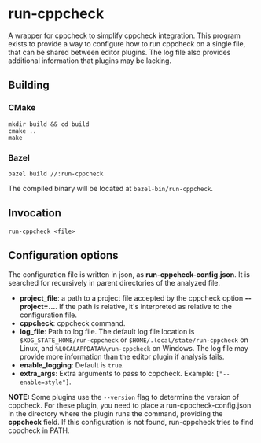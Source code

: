# run-cppcheck

A wrapper for cppcheck to simplify cppcheck integration. This program exists to provide a way
to configure how to run cppcheck on a single file, that can be shared between editor plugins.
The log file also provides additional information that plugins may be lacking.

## Building

### CMake
```console
mkdir build && cd build
cmake ..
make
```

### Bazel
```console
bazel build //:run-cppcheck
```

The compiled binary will be located at `bazel-bin/run-cppcheck`.

## Invocation

```console
run-cppcheck <file>
```

## Configuration options
The configuration file is written in json, as **run-cppcheck-config.json**. It is searched for recursively in parent directories of the analyzed file.

- **project_file**: a path to a project file accepted by the cppcheck option **--project=...**. If the path is relative,
                    it's interpreted as relative to the configuration file.
- **cppcheck**: cppcheck command.
- **log_file**: Path to log file. The default log file location is `$XDG_STATE_HOME/run-cppcheck` or `$HOME/.local/state/run-cppcheck` on Linux,
                and `%LOCALAPPDATA%\run-cppcheck` on Windows. The log file may provide more information than the editor plugin if analysis fails.
- **enable_logging**: Default is `true`.
- **extra_args**: Extra arguments to pass to cppcheck. Example: `["--enable=style"]`.

**NOTE:** Some plugins use the `--version` flag to determine the version of cppcheck. For these plugin, you need
to place a run-cppcheck-config.json in the directory where the plugin runs the command, providing the **cppcheck** field.
If this configuration is not found, run-cppcheck tries to find cppcheck in PATH.
